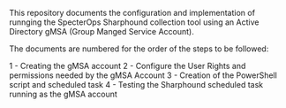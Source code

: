 This repository documents the configuration and implementation of runnging the SpecterOps Sharphound collection tool using an Active Directory gMSA (Group Manged Service Account).

The documents are numbered for the order of the steps to be followed:

1 - Creating the gMSA account
2 - Configure the User Rights and permissions needed by the gMSA Account
3 - Creation of the PowerShell script and scheduled task
4 - Testing the Sharphound scheduled task running as the gMSA account


